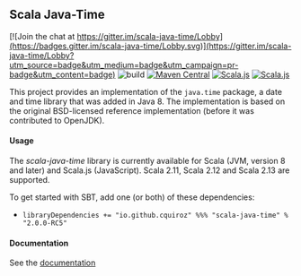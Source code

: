 
## Scala Java-Time

[![Join the chat at https://gitter.im/scala-java-time/Lobby](https://badges.gitter.im/scala-java-time/Lobby.svg)](https://gitter.im/scala-java-time/Lobby?utm_source=badge&utm_medium=badge&utm_campaign=pr-badge&utm_content=badge)
![build](https://github.com/cquiroz/scala-java-time/workflows/build/badge.svg)
[![Maven Central](https://img.shields.io/maven-central/v/io.github.cquiroz/scala-java-time_2.11.svg)](https://maven-badges.herokuapp.com/maven-central/io.github.cquiroz/scala-java-time_2.11)
[![Scala.js](https://www.scala-js.org/assets/badges/scalajs-1.0.0.svg)](https://www.scala-js.org/)
[![Scala.js](http://scala-js.org/assets/badges/scalajs-0.6.8.svg)](http://scala-js.org)

This project provides an implementation of the `java.time` package, a date and time library that was added in Java 8.
The implementation is based on the original BSD-licensed reference implementation (before it was contributed to OpenJDK).

#### Usage

The *scala-java-time* library is currently available for Scala (JVM, version 8 and later) and Scala.js (JavaScript).
Scala 2.11, Scala 2.12 and Scala 2.13 are supported.

To get started with SBT, add one (or both) of these dependencies:

- `libraryDependencies += "io.github.cquiroz" %%% "scala-java-time" % "2.0.0-RC5"`

#### Documentation

See the [documentation](http://cquiroz.github.io/scala-java-time/)
